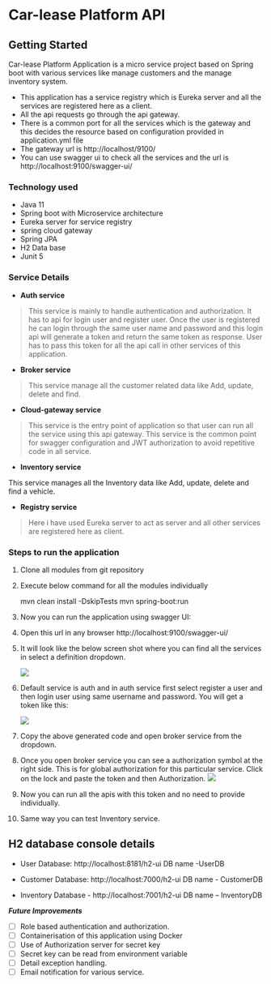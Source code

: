 # **Car-lease Platform API**

## Getting Started

Car-lease Platform Application is a micro service project based on Spring boot with various services like manage customers and the manage inventory system.

- This application has a service registry which is Eureka server and all the services are registered here  as a client.
- All the api requests go through the api gateway.
- There is a common port for all the services which is the gateway and this decides the resource based on configuration provided in application.yml file
- The gateway url is http://localhost/9100/
- You can use swagger ui to check all the services and the url is http://localhost:9100/swagger-ui/


### Technology used

- Java 11
- Spring boot with Microservice architecture
- Eureka server for service registry
- spring cloud gateway
- Spring JPA
- H2 Data base
- Junit 5

### Service Details

- **Auth service**

> This service is mainly to handle authentication and authorization. It
> has to api for login user and register user. Once the user is
> registered he can login through the same user name and password and
> this login api will generate a token and return the same token as
> response. User has to pass this token for all the api call in other
> services of this application.

- **Broker service**

> This service manage all the customer related data like Add, update, delete and find.

- **Cloud-gateway service**

> This service is the entry point of application so that user can run all the service using this api gateway. This service is the common point for swagger configuration and JWT authorization to avoid repetitive code in all service.

- **Inventory service**

This service manages all the Inventory data like Add, update, delete and find a vehicle.

-  **Registry service**

> Here i have used Eureka server to act as server and all other services are registered here as client.


### Steps to run the application

1.  Clone all modules from git repository

2. Execute below command for all the modules individually

    mvn clean install -DskipTests
    mvn spring-boot:run

3. Now you can run the application using swagger UI:
4. Open this url in any browser
http://localhost:9100/swagger-ui/


5. It will look like the below screen shot where you can find all the services in select a definition dropdown.

	**![](https://lh4.googleusercontent.com/3ouYO1DMnk-O6Ua5pLCTH_JGDJGAefw6lVLfxqaxdCDrWkyDjdeyLrDO_cAGupZwsntgpKSuuN3k1tFibG_y5lb0rfk6ZLtKq7DwgIOZ8gvsX-m3IaknAn2-w_as-Ja6XF5y_rpFeVSlhJ1Ba0Sk5A)**
  

6.  Default service is auth and in auth service first select register a user and then login user using same username and password. You will get a token like this:

	**![](https://lh3.googleusercontent.com/SS5mp2vy7Yij-bjZ3-Okb8WEdwL-8YlFWkMjAh4DSpYmnyqcO5bT3W0ixXk2G-udkUh1Y-YyStqUsvKoriYSVX_USoD21QNCYJO46AFolEbTWu39KI2i41r4uF2aLeekZNsGeOoupeEyfCEmr-wniQ)**

7.   Copy the above generated code and open broker service from the dropdown.
8.   Once you open broker service you can see a authorization symbol at the right side. This is for global authorization for this particular service. Click on the lock and paste the token and then Authorization.
**![](https://lh6.googleusercontent.com/rotnEObF55N7O1IFzdYzJDR0TX0d2o_prz8DcaZFq6dWI6N0zuPUWcjL51Y9Z1QwuCtn0Iwas4c6Kg_ZM1CVja-Tm5gF76dzHeVpd_PQlaC2KipyArqnlugogtBO20uy-kYYOSTs4AZa1FmvIdYXqg)**  
9.  Now you can run all the apis with this token and no need to provide individually.
10.  Same way you can test Inventory service.


## H2 database console details

-   User Database:  http://localhost:8181/h2-ui
	DB name -UserDB

-   Customer Database: http://localhost:7000/h2-ui
	DB name - CustomerDB

-   Inventory Database - http://localhost:7001/h2-ui
	DB name – InventoryDB

***Future Improvements***

 - [ ] Role based authentication and authorization.    
 - [ ] Containerisation of this application using Docker
 - [ ] Use of Authorization server for secret key
 - [ ] Secret key can be read from environment variable
 - [ ] Detail exception handling.
 - [ ] Email notification for various service.
